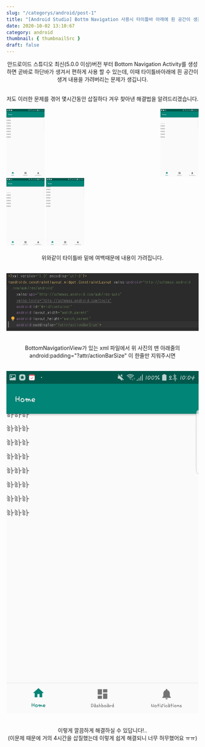```yaml
---
slug: "/categorys/android/post-1"
title: "[Android Studio] Bottm Navigation 사용시 타이틀바 아래에 흰 공간이 생겼을때 해결법"
date: 2020-10-02 13:10:67
category: android
thumbnail: { thumbnailSrc }
draft: false
---
```

<link href="styles.css" rel="stylesheet"></link>

<center>

안드로이드 스튜디오 최신(5.0.0 이상)버전 부터 Bottom Navigation Activity를 생성하면 곧바로 하단바가 생겨서 편하게 사용 할 수 있는데, 이때 타이틀바아래에 흰 공간이 생겨 내용을 가려버리는 문제가 생깁니다.

</center>

<br/>

<center>
저도 이러한 문제를 겪어 몇시간동안 삽질하다 겨우 찾아낸 해결법을 알려드리겠습니다.</center>

<br/>
<img src="./images/1_1.jpeg" width="100px" align="right"> <img src="./images/1_3.jpeg" width="100px" alt="">

<div class="side-by-side">
  <img src="./images/1_1.jpeg" width="100" />
  <img src="./images/1_3.jpeg" width="100" /> 
</div>

<br/>

<center>
위와같이 타이틀바 밑에 여백때문에 내용이 가려집니다.
</center>

<br/>

![1_2](./images/1_2.png)

<br/>

<center>   
BottomNavigationView가 있는 xml 파일에서
위 사진의 맨 아래줄의 android:padding="?attr/actionBarSize" 이 한줄만 지워주시면
</center>

<br/>

![1_3](./images/1_3.jpeg)

<br/>

<center>
이렇게 깔끔하게 해결하실 수 있답니다!..
</center>
<center>
(이문제 때문에 거의 4시간을 삽질했는데 이렇게 쉽게 해결되니 너무 허무했어요 ㅠㅠ)
</center>

<br/>
